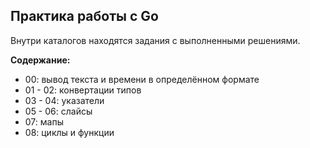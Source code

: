 ## Практика работы с Go
Внутри каталогов находятся задания с выполненными решениями.

**Содержание:**
- 00: вывод текста и времени в определённом формате
- 01 - 02: конвертации типов
- 03 - 04: указатели
- 05 - 06: слайсы
- 07: мапы
- 08: циклы и функции
